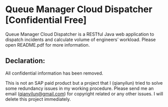# Queue Manager Cloud Dispatcher [Confidential Free]
Queue Manager Cloud Dispatcher is a RESTful Java web application to dispatch incidents and calculate volume of engineers’ workload. Please open README.pdf for more information.

## Declaration: 
All confidential information has been removed.

This is not an SAP paid product but a project that I (qianyilun) tried to solve some redundancy issues in my working procedure. Please send me an email (qianyilun@gmail.com) for copyright related or any other issues. I will delete this project immediately. 
